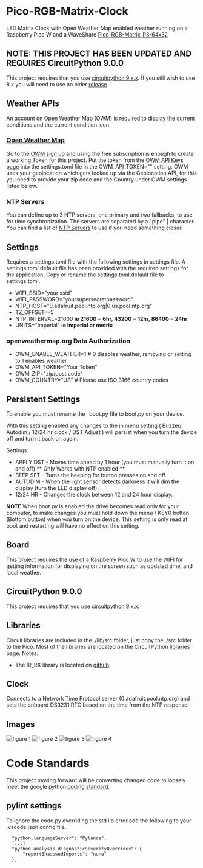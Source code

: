 # Pico-RGB-Matrix-Clock
LED Matrix Clock with Open Weather Map enabled weather running on a Raspberry Pico W and a WaveShare [Pico-RGB-Matrix-P3-64x32](https://www.waveshare.com/wiki/Pico-RGB-Matrix-P3-64x32)

## NOTE: THIS PROJECT HAS BEEN UPDATED AND REQUIRES CircuitPython 9.0.0
This project requires that you use [circuitpython 9.x.x](https://circuitpython.org/board/raspberry_pi_pico_w/). 
If you still wish to use 8.x you will need to use an older [release](https://github.com/jake1164/Pico-RGB-Matrix-Weather-Clock/releases/tag/v0.54.0)

## Weather APIs
An account on Open Weather Map (OWM) is required to display the current conditions and the current condition icon. 

### [Open Weather Map](https://openweathermap.org)
Go to the [OWM sign up](https://openweathermap.org/appid) and using the free subscription is enough to create a working Token for this project.
Put the token from the [OWM API Keys page](https://home.openweathermap.org/api_keys) into the settings.toml file in the OWM_API_TOKEN="" setting.
OWM uses your geolocation which gets looked up via the Geolocation API, for this you need to provide your zip code and the Country under OWM settings listed below.

### NTP Servers 
You can define up to 3 NTP servers, one primary and two fallbacks, to use for time synchronization. The servers are separated by a "pipe" | character. You can find a list of [NTP Servers](https://timetoolsltd.com/information/public-ntp-server/) to use if you need something closer. 

## Settings
Requires a settings.toml file with the following settings in settings file.
A settings.toml.default file has been provided with the required settings for the application. Copy or rename the settings.toml.default file to settings.toml.

* WIFI_SSID="your ssid"
* WIFI_PASSWORD="yoursupersecretpassword"
* NTP_HOST="0.adafruit.pool.ntp.org|0.us.pool.ntp.org"
* TZ_OFFSET=-5 
* NTP_INTERVAL=21600 **ie 21600 = 6hr, 43200 = 12hr, 86400 = 24hr**
* UNITS="imperial" **ie imperial or metric**

### openweathermap.org Data Authorization
* OWM_ENABLE_WEATHER=1 # 0 disables weather, removing or setting to 1 enables weather
* OWM_API_TOKEN="Your Token"
* OWM_ZIP="zip/post code"
* OWM_COUNTRY="US" # Please use ISO 3166 country codes

## Persistent Settings
To enable you must rename the _boot.py file to boot.py on your device.  

With this setting enabled any changes to the in menu setting ( Buzzer/ Autodim / 12/24 hr clock / DST Adjust ) will persist when you turn the device off and turn it back on again. 

Settings:
* APPLY DST - Moves time ahead by 1 hour (you must manually turn it on and off) ** Only Works with NTP enabled **
* BEEP SET - Turns the beeping for button presses on and off 
* AUTODIM - When the light sensor detects darkness it will dim the display (turn the LED display off). 
* 12/24 HR - Changes the clock between 12 and 24 hour display.

**NOTE** When boot.py is enabled the drive becomes read only for your computer, to make changes you must hold down the menu / KEY0 button (Bottom button) when you turn on the device. This setting is only read at boot and restarting will have no effect on this setting. 

## Board
This project requires the use of a [Raspberry Pico W](https://www.raspberrypi.com/products/raspberry-pi-pico/) to use the WIFI for getting information for displaying on the screen such as updated time, and local weather.

## CircuitPython 9.0.0
This project requires that you use [circuitpython 9.x.x](https://circuitpython.org/board/raspberry_pi_pico_w/). 

## Libraries
Circuit libraries are included in the ./lib/src folder, just copy the ./src folder to the Pico. Most of the libraries are located on the 
 CircuitPython [libraries](https://circuitpython.org/libraries) page. 
 Notes: 
* The IR_RX library is located on [github](https://github.com/peterhinch/micropython_ir).

## Clock
Connects to a Network Time Protocol server (0.adafruit.pool.ntp.org) and sets the onboard DS3231 RTC based on the time from the NTP response.

## Images
![figure 1](/images/img1.jpg)
![figure 2](/images/img2.jpg)
![figure 3](/images/img3.jpg)
![figure 4](/images/img4.jpg)

# Code Standards
This project moving forward will be converting changed code to loosely meet the
google python [coding standard](https://google.github.io/styleguide/pyguide.html#316-naming). 

## pylint settings
To ignore the code.py overriding the std lib error add the following
to your .vscode.json config file.
```
  "python.languageServer": "Pylance",
  [...]
  "python.analysis.diagnosticSeverityOverrides": {
      "reportShadowedImports": "none"
  },
```
